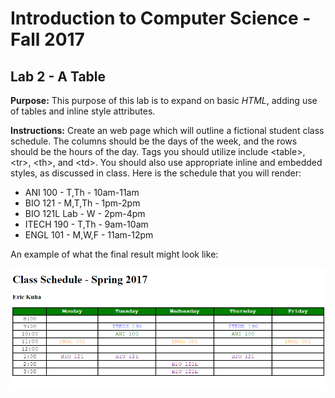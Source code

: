 # Introduction to Computer Science - Fall 2017

## Lab 2 - A Table


**Purpose:** This purpose of this lab is to expand on basic _HTML_, adding use of tables and inline style attributes.

**Instructions:** Create an web page which will outline a fictional student class schedule. The columns should be the days of the week, and the rows should be the hours of the day. Tags you should utilize include &lt;table&gt;, &lt;tr&gt;, &lt;th&gt;, and &lt;td&gt;. You should also use appropriate inline and embedded styles, as discussed in class. Here is the schedule that you will render:

* ANI 100 - T,Th - 10am-11am
* BIO 121 - M,T,Th - 1pm-2pm
* BIO 121L Lab - W - 2pm-4pm
* ITECH 190 - T,Th - 9am-10am
* ENGL 101 - M,W,F - 11am-12pm

An example of what the final result might look like:

![Table Example](images/lab2.png)
